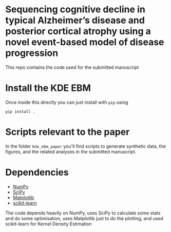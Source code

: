 Sequencing cognitive decline in typical Alzheimer’s disease and posterior cortical atrophy using a novel event-based model of disease progression
=================

This repo contains the code used for the submitted manuscript

Install the KDE EBM
============
Once inside this directly you can just install with `pip` using

`pip install .`

Scripts relevant to the paper
============
In the folder `kde_ebm_paper` you'll find scripts to generate synthetic data, the figures, and the related analyses in the submitted manuscript.

Dependencies
============
- [NumPy](https://github.com/numpy/numpy)
- [SciPy](https://github.com/scipy/scipy)
- [Matplotlib](https://github.com/matplotlib/matplotlib)
- [scikit-learn](https://github.com/scikit-learn/scikit-learn)

The code depends heavily on NumPy, uses SciPy to calculate some stats and do some optimisation, uses Matplotlib just to do the plotting, and used scikit-learn for Kernel Density Estimation


